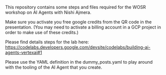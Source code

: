 This repository contains some steps and files required for the WOSR workshop on AI Agents with Nishi Ajmera.

Make sure you activate you free google credits from the QR code in the presentation. (You may need to activate a billing account in a GCP project in order to make use of these credits.)

Please find details steps for the lab here: https://codelabs.developers.google.com/devsite/codelabs/building-ai-agents-vertexai#1 

Please use the YAML definition in the dummy_posts.yaml to play around with the tooling of the AI Agent that you create.

